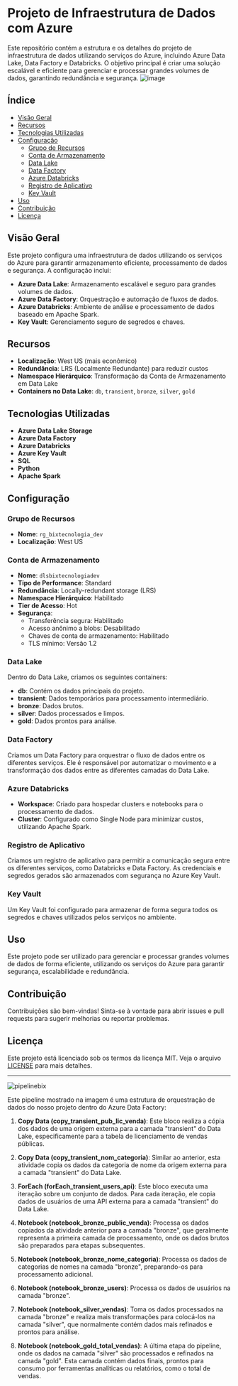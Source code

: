 # Projeto de Infraestrutura de Dados com Azure

Este repositório contém a estrutura e os detalhes do projeto de infraestrutura de dados utilizando serviços do Azure, incluindo Azure Data Lake, Data Factory e Databricks. O objetivo principal é criar uma solução escalável e eficiente para gerenciar e processar grandes volumes de dados, garantindo redundância e segurança.
![image](https://github.com/user-attachments/assets/fe6244df-764e-4a3d-8b91-804d6605418c)

## Índice

- [Visão Geral](#visão-geral)
- [Recursos](#recursos)
- [Tecnologias Utilizadas](#tecnologias-utilizadas)
- [Configuração](#configuração)
  - [Grupo de Recursos](#grupo-de-recursos)
  - [Conta de Armazenamento](#conta-de-armazenamento)
  - [Data Lake](#data-lake)
  - [Data Factory](#data-factory)
  - [Azure Databricks](#azure-databricks)
  - [Registro de Aplicativo](#registro-de-aplicativo)
  - [Key Vault](#key-vault)
- [Uso](#uso)
- [Contribuição](#contribuição)
- [Licença](#licença)

## Visão Geral

Este projeto configura uma infraestrutura de dados utilizando os serviços do Azure para garantir armazenamento eficiente, processamento de dados e segurança. A configuração inclui:

- **Azure Data Lake**: Armazenamento escalável e seguro para grandes volumes de dados.
- **Azure Data Factory**: Orquestração e automação de fluxos de dados.
- **Azure Databricks**: Ambiente de análise e processamento de dados baseado em Apache Spark.
- **Key Vault**: Gerenciamento seguro de segredos e chaves.

## Recursos

- **Localização**: West US (mais econômico)
- **Redundância**: LRS (Localmente Redundante) para reduzir custos
- **Namespace Hierárquico**: Transformação da Conta de Armazenamento em Data Lake
- **Containers no Data Lake**: `db`, `transient`, `bronze`, `silver`, `gold`

## Tecnologias Utilizadas

- **Azure Data Lake Storage**
- **Azure Data Factory**
- **Azure Databricks**
- **Azure Key Vault**
- **SQL**
- **Python**
- **Apache Spark**

## Configuração

### Grupo de Recursos

- **Nome**: `rg_bixtecnologia_dev`
- **Localização**: West US

### Conta de Armazenamento

- **Nome**: `dlsbixtecnologiadev`
- **Tipo de Performance**: Standard
- **Redundância**: Locally-redundant storage (LRS)
- **Namespace Hierárquico**: Habilitado
- **Tier de Acesso**: Hot
- **Segurança**:
  - Transferência segura: Habilitado
  - Acesso anônimo a blobs: Desabilitado
  - Chaves de conta de armazenamento: Habilitado
  - TLS mínimo: Versão 1.2

### Data Lake

Dentro do Data Lake, criamos os seguintes containers:

- **db**: Contém os dados principais do projeto.
- **transient**: Dados temporários para processamento intermediário.
- **bronze**: Dados brutos.
- **silver**: Dados processados e limpos.
- **gold**: Dados prontos para análise.

### Data Factory

Criamos um Data Factory para orquestrar o fluxo de dados entre os diferentes serviços. Ele é responsável por automatizar o movimento e a transformação dos dados entre as diferentes camadas do Data Lake.

### Azure Databricks

- **Workspace**: Criado para hospedar clusters e notebooks para o processamento de dados.
- **Cluster**: Configurado como Single Node para minimizar custos, utilizando Apache Spark.

### Registro de Aplicativo

Criamos um registro de aplicativo para permitir a comunicação segura entre os diferentes serviços, como Databricks e Data Factory. As credenciais e segredos gerados são armazenados com segurança no Azure Key Vault.

### Key Vault

Um Key Vault foi configurado para armazenar de forma segura todos os segredos e chaves utilizados pelos serviços no ambiente.

## Uso

Este projeto pode ser utilizado para gerenciar e processar grandes volumes de dados de forma eficiente, utilizando os serviços do Azure para garantir segurança, escalabilidade e redundância.

## Contribuição

Contribuições são bem-vindas! Sinta-se à vontade para abrir issues e pull requests para sugerir melhorias ou reportar problemas.

## Licença

Este projeto está licenciado sob os termos da licença MIT. Veja o arquivo [LICENSE](LICENSE) para mais detalhes.

---

![pipelinebix](https://github.com/user-attachments/assets/f6db9b4d-f1a8-469c-bf18-7b20031d4006)

Este pipeline mostrado na imagem é uma estrutura de orquestração de dados do nosso projeto dentro do Azure Data Factory:

1. **Copy Data (copy_transient_pub_lic_venda)**: Este bloco realiza a cópia dos dados de uma origem externa para a camada "transient" do Data Lake, especificamente para a tabela de licenciamento de vendas públicas.

2. **Copy Data (copy_transient_nom_categoria)**: Similar ao anterior, esta atividade copia os dados da categoria de nome da origem externa para a camada "transient" do Data Lake.

3. **ForEach (forEach_transient_users_api)**: Este bloco executa uma iteração sobre um conjunto de dados. Para cada iteração, ele copia dados de usuários de uma API externa para a camada "transient" do Data Lake.

4. **Notebook (notebook_bronze_public_venda)**: Processa os dados copiados da atividade anterior para a camada "bronze", que geralmente representa a primeira camada de processamento, onde os dados brutos são preparados para etapas subsequentes.

5. **Notebook (notebook_bronze_nome_categoria)**: Processa os dados de categorias de nomes na camada "bronze", preparando-os para processamento adicional.

6. **Notebook (notebook_bronze_users)**: Processa os dados de usuários na camada "bronze".

7. **Notebook (notebook_silver_vendas)**: Toma os dados processados na camada "bronze" e realiza mais transformações para colocá-los na camada "silver", que normalmente contém dados mais refinados e prontos para análise.

8. **Notebook (notebook_gold_total_vendas)**: A última etapa do pipeline, onde os dados na camada "silver" são processados e refinados na camada "gold". Esta camada contém dados finais, prontos para consumo por ferramentas analíticas ou relatórios, como o total de vendas.
